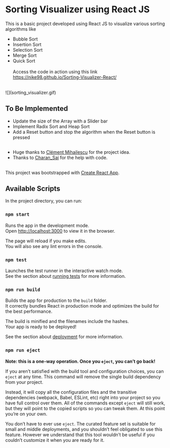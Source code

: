 # Sorting Visualizer using React JS
This is a basic project developed using React JS to visualize various sorting algorithms like
- Bubble Sort
- Insertion Sort
- Selection Sort
- Merge Sort
- Quick Sort
<br><br>
Access the code in action using this link https://nike98.github.io/Sorting-Visualizer-React/
<br>
![](sorting_visualizer.gif)

## To Be Implemented
- Update the size of the Array with a Slider bar
- Implement Radix Sort and Heap Sort
- Add a Reset button and stop the algorithm when the Reset button is pressed

##

- Huge thanks to [Clément Mihailescu](https://github.com/clementmihailescu) for the project idea.
- Thanks to [Charan_Sai](https://github.com/CSALS) for the help with code.

##
This project was bootstrapped with [Create React App](https://github.com/facebook/create-react-app).

## Available Scripts

In the project directory, you can run:

### `npm start`

Runs the app in the development mode.<br />
Open [http://localhost:3000](http://localhost:3000) to view it in the browser.

The page will reload if you make edits.<br />
You will also see any lint errors in the console.

### `npm test`

Launches the test runner in the interactive watch mode.<br />
See the section about [running tests](https://facebook.github.io/create-react-app/docs/running-tests) for more information.

### `npm run build`

Builds the app for production to the `build` folder.<br />
It correctly bundles React in production mode and optimizes the build for the best performance.

The build is minified and the filenames include the hashes.<br />
Your app is ready to be deployed!

See the section about [deployment](https://facebook.github.io/create-react-app/docs/deployment) for more information.

### `npm run eject`

**Note: this is a one-way operation. Once you `eject`, you can’t go back!**

If you aren’t satisfied with the build tool and configuration choices, you can `eject` at any time. This command will remove the single build dependency from your project.

Instead, it will copy all the configuration files and the transitive dependencies (webpack, Babel, ESLint, etc) right into your project so you have full control over them. All of the commands except `eject` will still work, but they will point to the copied scripts so you can tweak them. At this point you’re on your own.

You don’t have to ever use `eject`. The curated feature set is suitable for small and middle deployments, and you shouldn’t feel obligated to use this feature. However we understand that this tool wouldn’t be useful if you couldn’t customize it when you are ready for it.
